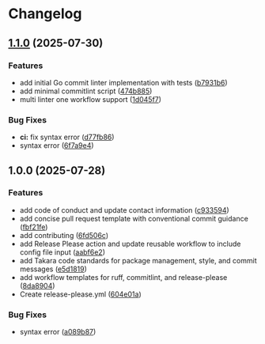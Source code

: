 # Changelog

## [1.1.0](https://github.com/takara-ai/.github/compare/v1.0.0...v1.1.0) (2025-07-30)


### Features

* add initial Go commit linter implementation with tests ([b7931b6](https://github.com/takara-ai/.github/commit/b7931b6a542a28e8e26a3b2996d1b6d71cbdd158))
* add minimal commitlint script ([474b885](https://github.com/takara-ai/.github/commit/474b885db45d2e348c73ea05ba665a4079efded3))
* multi linter one workflow support ([1d045f7](https://github.com/takara-ai/.github/commit/1d045f7bf0b4fc60f8e12f4bf141357fa29f050d))


### Bug Fixes

* **ci:** fix syntax error ([d77fb86](https://github.com/takara-ai/.github/commit/d77fb866c4db8348ef86e3b3a7478c473d48209c))
* syntax error ([6f7a9e4](https://github.com/takara-ai/.github/commit/6f7a9e4796a0c799be8f27c9b2552f4339e2f55f))

## 1.0.0 (2025-07-28)


### Features

* add code of conduct and update contact information ([c933594](https://github.com/takara-ai/.github/commit/c933594ab3c249d4c35c4130812c8cedbd77a2ab))
* add concise pull request template with conventional commit guidance ([fbf21fe](https://github.com/takara-ai/.github/commit/fbf21feecc9f15e7e9c6734b1d57ab76798b043d))
* add contributing ([6fd506c](https://github.com/takara-ai/.github/commit/6fd506c10fd7601f6bbeaced0653e2d6fbe4ddbe))
* add Release Please action and update reusable workflow to include config file input ([aabf6e2](https://github.com/takara-ai/.github/commit/aabf6e2d163a56ecff310da17006c2bfd13ae6ba))
* add Takara code standards for package management, style, and commit messages ([e5d1819](https://github.com/takara-ai/.github/commit/e5d18193835da0eb55d7022d1fa5fa00c977b86d))
* add workflow templates for ruff, commitlint, and release-please ([8da8904](https://github.com/takara-ai/.github/commit/8da89047701acc33887a20fe28a2176798101465))
* Create release-please.yml ([604e01a](https://github.com/takara-ai/.github/commit/604e01a90078da3dd5ee34c837d5c44cb036c6f4))


### Bug Fixes

* syntax error ([a089b87](https://github.com/takara-ai/.github/commit/a089b879a1985561b1742a44260c25bd98e41600))
